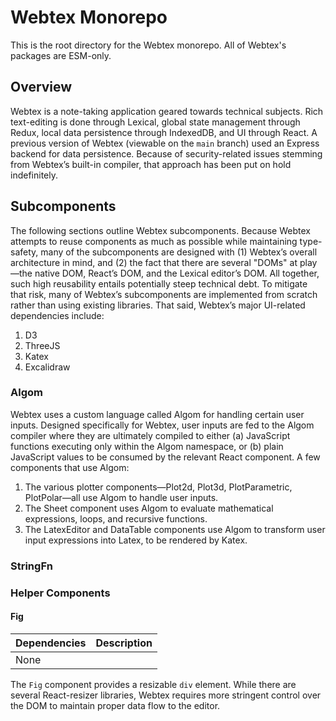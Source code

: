 # Webtex Monorepo
This is the root directory for the Webtex monorepo. All of Webtex's packages are ESM-only.

## Overview
Webtex is a note-taking application geared towards technical subjects. Rich text-editing is done through Lexical, global state management through Redux, local data persistence through IndexedDB, and UI through React. A previous version of Webtex (viewable on the `main` branch) used an Express backend for data persistence. Because of security-related issues stemming from Webtex’s built-in compiler, that approach has been put on hold indefinitely.

## Subcomponents
The following sections outline Webtex subcomponents. Because Webtex attempts to reuse components as much as possible while maintaining type-safety, many of the subcomponents are designed with (1) Webtex’s overall architecture in mind, and (2) the fact that there are several "DOMs" at play —the native DOM, React’s DOM, and the Lexical editor’s DOM. All together, such high reusability entails potentially steep technical debt. To mitigate that risk, many of Webtex’s subcomponents are implemented from scratch rather than using existing libraries. That said, Webtex’s major UI-related dependencies include:

1. D3
2. ThreeJS
3. Katex
4. Excalidraw

### Algom
Webtex uses a custom language called Algom for handling certain user inputs. Designed specifically for Webtex, user inputs are fed to the Algom compiler where they are ultimately compiled to either (a) JavaScript functions executing only within the Algom namespace, or (b) plain JavaScript values to be consumed by the relevant React component. A few components that use Algom:

1. The various plotter components—Plot2d, Plot3d, PlotParametric, PlotPolar—all use Algom to handle user inputs.
2. The Sheet component uses Algom to evaluate mathematical expressions, loops, and recursive functions.
3. The LatexEditor and DataTable components use Algom to transform user input expressions into Latex, to be rendered by Katex.

### StringFn


### Helper Components
#### Fig
| Dependencies | Description |
| ------------ | ----------- |
| None         |             |

The `Fig` component provides a resizable `div` element. While there are several React-resizer libraries, Webtex requires more stringent control over the DOM to maintain proper data flow to the editor.


